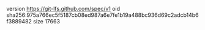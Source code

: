 version https://git-lfs.github.com/spec/v1
oid sha256:975a766ec5f5187cb08ed987a6e7fe1b19a488bc936d69c2adcb14b6f3889482
size 17663
